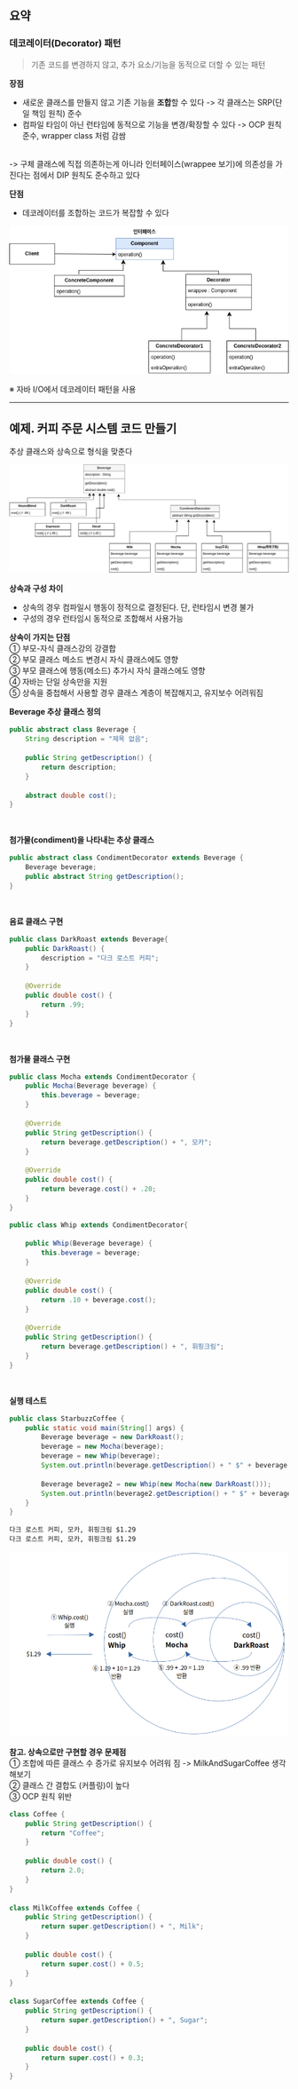 ## 요약
### 데코레이터(Decorator) 패턴
> 기존 코드를 변경하지 않고, 추가 요소/기능을 동적으로 더할 수 있는 패턴

**장점**
- 새로운 클래스를 만들지 않고 기존 기능을 **조합**할 수 있다 -> 각 클래스는 SRP(단일 책임 원칙) 준수
- 컴파일 타임이 아닌 런타임에 동적으로 기능을 변경/확장할 수 있다 -> OCP 원칙 준수, wrapper class 처럼 감쌈
<br/>
-> 구체 클래스에 직접 의존하는게 아니라 인터페이스(wrappee 보기)에 의존성을 가진다는 점에서 DIP 원칙도 준수하고 있다

**단점**
- 데코레이터를 조합하는 코드가 복잡할 수 있다

<img src="https://github.com/ljw1126/user-content/blob/master/head-first-design-pattern/decorator/decorator3.png?raw=true">

※ 자바 I/O에서 데코레이터 패턴을 사용

---

## 예제. 커피 주문 시스템 코드 만들기
추상 클래스와 상속으로 형식을 맞춘다

<img src="https://github.com/ljw1126/user-content/blob/master/head-first-design-pattern/decorator/decorator.png?raw=true">

**상속과 구성 차이**
- 상속의 경우 컴파일시 행동이 정적으로 결정된다. 단, 런타임시 변경 불가
- 구성의 경우 런타임시 동적으로 조합해서 사용가능

**상속이 가지는 단점**
<br/>
① 부모-자식 클래스강의 강결합
<br/>
② 부모 클래스 메소드 변경시 자식 클래스에도 영향
<br/>
③ 부모 클래스에 행동(메소드) 추가시 자식 클래스에도 영향 
<br/>
④ 자바는 단일 상속만을 지원
<br/>
⑤ 상속을 중첩해서 사용할 경우 클래스 계층이 복잡해지고, 유지보수 어려워짐 

**Beverage 추상 클래스 정의**
```java
public abstract class Beverage {
    String description = "제목 없음";
    
    public String getDescription() {
        return description;
    }
    
    abstract double cost();
}
```
<br/>

**첨가물(condiment)을 나타내는 추상 클래스**
```java
public abstract class CondimentDecorator extends Beverage {
    Beverage beverage;
    public abstract String getDescription(); 
}
```
<br/>

**음료 클래스 구현**
```java
public class DarkRoast extends Beverage{
    public DarkRoast() {
        description = "다크 로스트 커피";
    }

    @Override
    public double cost() {
        return .99;
    }
}
```
<br/>

**첨가물 클래스 구현**
```java
public class Mocha extends CondimentDecorator {
    public Mocha(Beverage beverage) {
        this.beverage = beverage;
    }

    @Override
    public String getDescription() {
        return beverage.getDescription() + ", 모카";
    }

    @Override
    public double cost() {
        return beverage.cost() + .20;
    }
}
```

```java
public class Whip extends CondimentDecorator{

    public Whip(Beverage beverage) {
        this.beverage = beverage;
    }

    @Override
    public double cost() {
        return .10 + beverage.cost();
    }

    @Override
    public String getDescription() {
        return beverage.getDescription() + ", 휘핑크림";
    }
}
```
<br/>

**실행 테스트**
```java
public class StarbuzzCoffee {
    public static void main(String[] args) {
        Beverage beverage = new DarkRoast();
        beverage = new Mocha(beverage);
        beverage = new Whip(beverage);
        System.out.println(beverage.getDescription() + " $" + beverage.cost());

        Beverage beverage2 = new Whip(new Mocha(new DarkRoast()));
        System.out.println(beverage2.getDescription() + " $" + beverage2.cost());
    }
}
```

```text
다크 로스트 커피, 모카, 휘핑크림 $1.29
다크 로스트 커피, 모카, 휘핑크림 $1.29
```

<img src="https://github.com/ljw1126/user-content/blob/master/head-first-design-pattern/decorator/decorator2.png?raw=true">


**참고. 상속으로만 구현할 경우 문제점**
<br/>
① 조합에 따른 클래스 수 증가로 유지보수 어려워 짐 -> MilkAndSugarCoffee 생각해보기
<br/>
② 클래스 간 결합도 (커플링)이 높다
<br/>
③ OCP 원칙 위반
```java
class Coffee {
    public String getDescription() {
        return "Coffee";
    }
    
    public double cost() {
        return 2.0;
    }
}

class MilkCoffee extends Coffee {
    public String getDescription() {
        return super.getDescription() + ", Milk";
    }
    
    public double cost() {
        return super.cost() + 0.5;
    }
}

class SugarCoffee extends Coffee {
    public String getDescription() {
        return super.getDescription() + ", Sugar";
    }
    
    public double cost() {
        return super.cost() + 0.3;
    }
}

```
